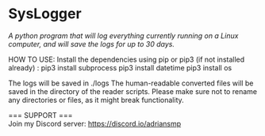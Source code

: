 # SysLogger
*A python program that will log everything currently running on a Linux computer, and will save the logs for up to 30 days.*

HOW TO USE:
Install the dependencies using pip or pip3 (if not installed already) :
pip3 install subprocess
pip3 install datetime
pip3 install os

The logs will be saved in ./logs
The human-readable converted files will be saved in the directory of the reader scripts.
Please make sure not to rename any directories or files, as it might break functionality.

=== SUPPORT ===
<br>
Join my Discord server:
https://discord.io/adriansmp

